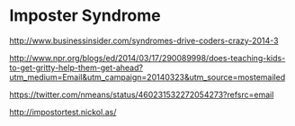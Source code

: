 # Imposter Syndrome

http://www.businessinsider.com/syndromes-drive-coders-crazy-2014-3

http://www.npr.org/blogs/ed/2014/03/17/290089998/does-teaching-kids-to-get-gritty-help-them-get-ahead?utm_medium=Email&utm_campaign=20140323&utm_source=mostemailed


https://twitter.com/nmeans/status/460231532272054273?refsrc=email

http://impostortest.nickol.as/
